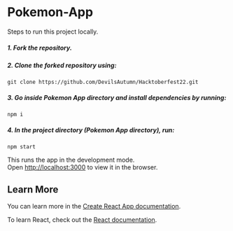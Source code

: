 # Pokemon-App

Steps to run this project locally.

##### 1. Fork the repository.

##### 2. Clone the forked repository using:

`git clone https://github.com/DevilsAutumn/Hacktoberfest22.git`

##### 3. Go inside Pokemon App directory and install dependencies by running:

`npm i`

##### 4. In the project directory (Pokemon App directory), run:

`npm start`

This runs the app in the development mode.<br />
Open [http://localhost:3000](http://localhost:3000) to view it in the browser.

## Learn More

You can learn more in the [Create React App documentation](https://facebook.github.io/create-react-app/docs/getting-started).

To learn React, check out the [React documentation](https://reactjs.org/).
